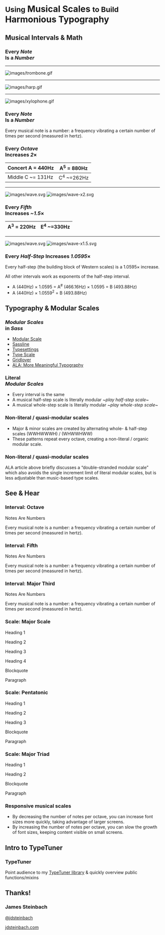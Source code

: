 # <small>Using</small> Musical Scales <small>to Build</small> Harmonious Typography

## Musical Intervals & Math

### Every <em>Note</em><br> Is a <em>Number</em>

---

![images/trombone.gif](images/trombone.gif)

---

![images/harp.gif](images/harp.gif)

---

![images/xylophone.gif](images/xylophone.gif)

### Every <em>Note</em><br> Is a <em>Number</em>

Every musical note is a number: a frequency vibrating a certain number of times per second (measured in hertz).

### Every <em>Octave</em><br> Increases <em>2</em>&times;

| Concert A = 440Hz | A<sup>5</sup> = 880Hz |
| --- | --- |
| Middle C ~= 131Hz | C<sup>4</sup> ~=262Hz |

---

![images/wave.svg](images/wave.svg)
![images/wave-x2.svg](images/wave-x2.svg)

### Every <em>Fifth</em><br> Increases ~<em>1.5</em>&times;

| A<sup>3</sup> = 220Hz | E<sup>4</sup> ~=330Hz |
| --- | --- |

---

![images/wave.svg](images/wave.svg)
![images/wave-x1.5.svg](images/wave-x1.5.svg)

### Every <em>Half-Step</em> Increases <em>1.0595</em>&times;

Every half-step (the building block of Western scales) is a 1.0595&times; increase.

All other intervals work as exponents of the half-step interval.

  * A (440Hz) &times; 1.0595 = A<sup>#</sup> (466.16Hz) &times; 1.0595 = B (493.88Hz)
  * A (440Hz) &times; 1.0559<sup>2</sup> = B (493.88Hz)

## Typography & Modular Scales

### <em>Modular Scales</em><br> in <em>Sass</em>

  * [Modular Scale](http://www.modularscale.com/)
  * [Sassline](https://sassline.com/)
  * [Typesettings](http://typesettings.io/)
  * [Type Scale](http://type-scale.com/)
  * [Gridlover](http://www.gridlover.net/)
  * [ALA: More Meaningful Typography](http://alistapart.com/article/more-meaningful-typography)

### Literal<br> <em>Modular Scales</em>

  * Every interval is the same
  * A musical half-step scale is literally modular *~play half-step scale~*
  * A musical whole-step scale is literally modular *~play whole-step scale~*

### Non-literal / quasi-modular scales

  * Major & minor scales are created by alternating whole- & half-step scales (WWHWWWH) / (WHWWHWW)
  * These patterns repeat every octave, creating a non-literal / organic modular scale.

### Non-literal / quasi-modular scales

ALA article above briefly discusses a “double-stranded modular scale” which also avoids the single increment limit of literal modular scales, but is less adjustable than music-based type scales.

## See & Hear

### Interval: Octave

<div class="text-block octave">
  <p class="heading-octave">Notes Are Numbers</p>
  <p class="paragraph-octave">Every musical note is a number: a frequency vibrating a certain number of times per second (measured in hertz).</p>
</div>

### Interval: Fifth

<div class="text-block fifth">
  <p class="heading-fifth">Notes Are Numbers</p>
  <p class="paragraph-fifth">Every musical note is a number: a frequency vibrating a certain number of times per second (measured in hertz).</p>
</div>

### Interval: Major Third

<div class="text-block third">
  <p class="heading-third">Notes Are Numbers</p>
  <p class="paragraph-third">Every musical note is a number: a frequency vibrating a certain number of times per second (measured in hertz).</p>
</div>

### Scale: Major Scale

<div class="text-block major-scale">
  <p class="heading-1">Heading 1</p>
  <p class="heading-2">Heading 2</p>
  <p class="heading-3">Heading 3</p>
  <p class="heading-4">Heading 4</p>
  <p class="blockquote">Blockquote</p>
  <p class="paragraph">Paragraph</p>
</div>

### Scale: Pentatonic

<div class="text-block major-scale">
  <p class="heading-1">Heading 1</p>
  <p class="heading-2">Heading 2</p>
  <p class="heading-3">Heading 3</p>
  <p class="blockquote">Blockquote</p>
  <p class="paragraph">Paragraph</p>
</div>

### Scale: Major Triad

<div class="text-block major-scale">
  <p class="heading-1">Heading 1</p>
  <p class="heading-2">Heading 2</p>
  <p class="blockquote">Blockquote</p>
  <p class="paragraph">Paragraph</p>
</div>

### Responsive musical scales

  * By decreasing the number of notes per octave, you can increase font sizes more quickly, taking advantage of larger screens.
  * By increasing the number of notes per octave, you can slow the growth of font sizes, keeping content visible on small screens.

## Intro to TypeTuner

### TypeTuner

Point audience to my [TypeTuner library](http://typetuner.com) &amp; quickly overview public functions/mixins

## Thanks!

### James Steinbach

[@jdsteinbach](https://twitter.com/jdsteinbach)

[jdsteinbach.com](https://jdsteinbach.com)
